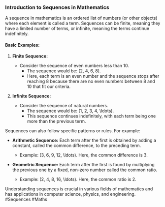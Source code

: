 ### Introduction to Sequences in Mathematics

A sequence in mathematics is an ordered list of numbers (or other objects) where each element is called a term. Sequences can be finite, meaning they have a limited number of terms, or infinite, meaning the terms continue indefinitely.

#### Basic Examples:

1. **Finite Sequence:**
   - Consider the sequence of even numbers less than 10.
     - The sequence would be: \(2, 4, 6, 8\).
     - Here, each term is an even number and the sequence stops after reaching 8 because there are no even numbers between 8 and 10 that fit our criteria.

2. **Infinite Sequence:**
   - Consider the sequence of natural numbers.
     - The sequence would be: \(1, 2, 3, 4, \ldots\).
     - This sequence continues indefinitely, with each term being one more than the previous term.

Sequences can also follow specific patterns or rules. For example:

- **Arithmetic Sequence:** Each term after the first is obtained by adding a constant, called the common difference, to the preceding term.
  - Example: \(3, 6, 9, 12, \ldots\). Here, the common difference is 3.

- **Geometric Sequence:** Each term after the first is found by multiplying the previous one by a fixed, non-zero number called the common ratio.
  - Example: \(2, 4, 8, 16, \ldots\). Here, the common ratio is 2.

Understanding sequences is crucial in various fields of mathematics and has applications in computer science, physics, and engineering. #Sequences #Maths